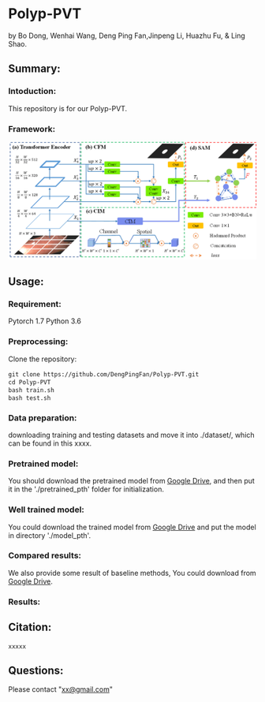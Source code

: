 # Polyp-PVT

by Bo Dong, Wenhai Wang, Deng Ping Fan,Jinpeng Li, Huazhu Fu, & Ling Shao.

## Summary:

### Intoduction:
This repository is for our Polyp-PVT.

### Framework:
![](https://github.com/DengPingFan/Polyp-PVT/blob/main/Figs/network.png)

## Usage:
### Requirement:
Pytorch 1.7
Python 3.6

### Preprocessing:
Clone the repository:
```
git clone https://github.com/DengPingFan/Polyp-PVT.git
cd Polyp-PVT 
bash train.sh
bash test.sh
```

### Data preparation:
downloading training and testing datasets and move it into ./dataset/, which can be found in this xxxx.

### Pretrained model:
You should download the pretrained model from [Google Drive](xxxx), and then put it in the './pretrained_pth' folder for initialization. 

### Well trained model:
You could download the trained model from [Google Drive](xxxxx) and put the model in directory './model_pth'.

### Compared results:
We also provide some result of baseline methods, You could download from [Google Drive](https://drive.google.com/drive/u/1/folders/1jcC00NycG33Fvre4qYbkYl_r8p0Aqb68).

### Results:


## Citation:
```
xxxxx
```

## Questions:
Please contact "xx@gmail.com" 
